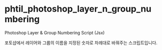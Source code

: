 # phtil_photoshop_layer_n_group_numbering
Photoshop Layer &amp; Group Numbering Script (Jsx)

포토샵에서 레이어와 그룹의 이름을 지정된 숫자로 차례대로 바꿔주는 스크립트입니다.
